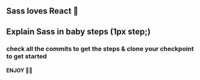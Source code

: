 ## Sass loves React 💅

## Explain Sass in baby steps (1px step;)

### check all the commits to get the steps & clone your checkpoint to get started

#### ENJOY 🙆‍♀️
